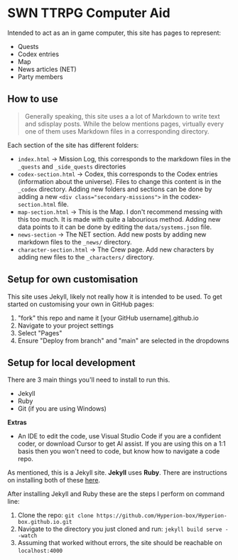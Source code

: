 # SWN TTRPG Computer Aid

Intended to act as an in game computer, this site has pages to represent:
* Quests
* Codex entries
* Map
* News articles (NET)
* Party members

## How to use

> Generally speaking, this site uses a a lot of Markdown to write text and sdisplay posts. While the below mentions pages, virtually every one of them uses Markdown files in a corresponding directory.

Each section of the site has different folders:

- `index.html` -> Mission Log, this corresponds to the markdown files in the `_quests` and `_side_quests` directories
- `codex-section.html` -> Codex, this corresponds to the Codex entries (information about the universe). Files to change this content is in the `_codex` directory. Adding new folders and sections can be done by adding a new `<div class="secondary-missions">` in the codex-`section.html` file.
- `map-section.html` -> This is the Map. I don't recommend messing with this too much. It is made with quite a labourious method. Adding new data points to it can be done by editing the `data/systems.json` file.
- `news-section` -> The NET section. Add new posts by adding new markdown files to the `_news/` directory.
- `character-section.html` -> The Crew page. Add new characters by adding new files to the `_characters/` directory.

## Setup for own customisation
This site uses Jekyll, likely not really how it is intended to be used. To get started on customising your own in GitHub pages: 
1. "fork" this repo and name it [your GitHub username].github.io
2. Navigate to your project settings
3. Select "Pages"
4. Ensure "Deploy from branch" and "main" are selected in the dropdowns

## Setup for local development
There are 3 main things you'll need to install to run this. 
* Jekyll
* Ruby
* Git (if you are using Windows)
  
**Extras**
  
* An IDE to edit the code, use Visual Studio Code if you are a confident coder, or download Cursor to get AI assist. If you are using this on a 1:1 basis then you won't need to code, but know how to navigate a code repo.

As mentioned, this is a Jekyll site. **Jekyll** uses **Ruby**. There are instructions on installing both of these [here](https://docs.github.com/en/pages/setting-up-a-github-pages-site-with-jekyll/testing-your-github-pages-site-locally-with-jekyll).

After installing Jekyll and Ruby these are the steps I perform on command line:
1. Clone the repo: `git clone https://github.com/Hyperion-box/Hyperion-box.github.io.git`
2. Navigate to the directory you just cloned and run: `jekyll build serve --watch`
3. Assuming that worked without errors, the site should be reachable on `localhost:4000`
